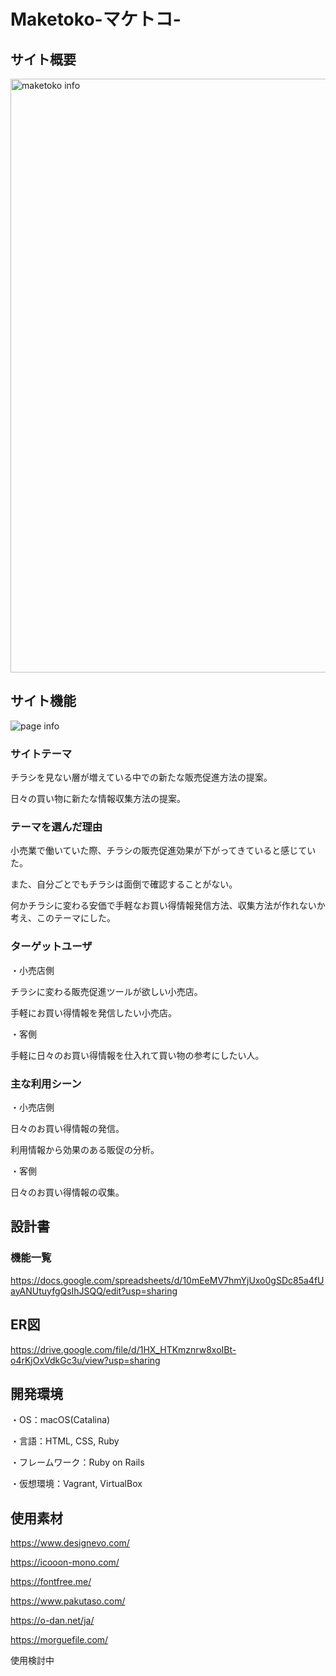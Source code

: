 # Maketoko-マケトコ-　

## サイト概要
<img width="950" alt="maketoko info" src="https://user-images.githubusercontent.com/69069339/97283445-355cf900-1883-11eb-89c3-8a908aeb7648.png">

## サイト機能
![page info](https://user-images.githubusercontent.com/69069339/97285214-47d83200-1885-11eb-889f-504792f14991.jpg)

### サイトテーマ
チラシを見ない層が増えている中での新たな販売促進方法の提案。

日々の買い物に新たな情報収集方法の提案。

### テーマを選んだ理由
小売業で働いていた際、チラシの販売促進効果が下がってきていると感じていた。

また、自分ごとでもチラシは面倒で確認することがない。

何かチラシに変わる安価で手軽なお買い得情報発信方法、収集方法が作れないか考え、このテーマにした。

### ターゲットユーザ
・小売店側

チラシに変わる販売促進ツールが欲しい小売店。

手軽にお買い得情報を発信したい小売店。

・客側

手軽に日々のお買い得情報を仕入れて買い物の参考にしたい人。

### 主な利用シーン
・小売店側

日々のお買い得情報の発信。

利用情報から効果のある販促の分析。

・客側

日々のお買い得情報の収集。

## 設計書

### 機能一覧
https://docs.google.com/spreadsheets/d/10mEeMV7hmYjUxo0gSDc85a4fUayANUtuyfgQsIhJSQQ/edit?usp=sharing

## ER図
https://drive.google.com/file/d/1HX_HTKmznrw8xoIBt-o4rKjOxVdkGc3u/view?usp=sharing

## 開発環境
・OS：macOS(Catalina)

・言語：HTML, CSS, Ruby

・フレームワーク：Ruby on Rails

・仮想環境：Vagrant, VirtualBox

## 使用素材
https://www.designevo.com/

https://icooon-mono.com/

https://fontfree.me/

https://www.pakutaso.com/

https://o-dan.net/ja/

https://morguefile.com/

使用検討中
